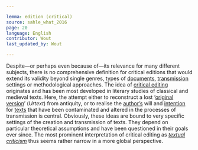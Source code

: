 ```yaml
---

lemma: edition (critical)
source: sahle_what_2016
page: 20
language: English
contributor: Wout
last_updated_by: Wout

---
```


Despite—or perhaps even because of—its relevance for many different subjects, there is no comprehensive definition for critical editions that would extend its validity beyond single genres, types of [documents](document.html), [transmission](textualTransmission.html) settings or methodological approaches. The idea of [critical editing](editingCritical.html) originates and has been most developed in literary studies of classical and medieval texts. Here, the attempt either to reconstruct a lost ‘[original](original.html) [version](version.html)’ (_Urtext_) from antiquity, or to realise the [author’s](author.html) will and [intention](intentionality.html) for [texts](text.html) that have been contaminated and altered in the processes of transmission is central. Obviously, these ideas are bound to very specific settings of the creation and transmission of texts. They depend on particular theoretical assumptions and have been questioned in their goals ever since. The most prominent interpretation of critical editing as _[textual criticism](textualCriticism.html)_ thus seems rather narrow in a more global perspective.
